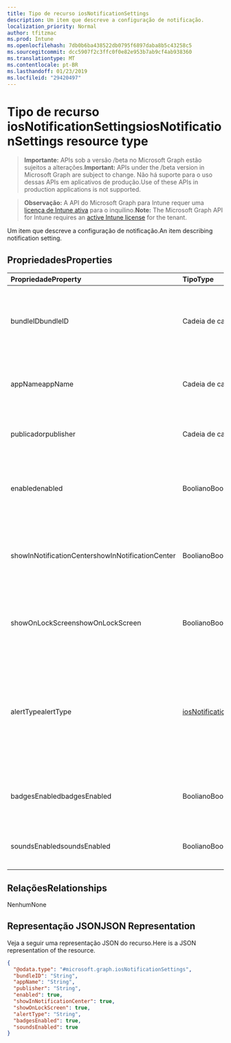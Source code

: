 ```yaml
---
title: Tipo de recurso iosNotificationSettings
description: Um item que descreve a configuração de notificação.
localization_priority: Normal
author: tfitzmac
ms.prod: Intune
ms.openlocfilehash: 7db0b6ba438522db0795f6897daba8b5c43258c5
ms.sourcegitcommit: dcc5907f2c3ffc0f0e82e953b7ab9cf4ab938360
ms.translationtype: MT
ms.contentlocale: pt-BR
ms.lasthandoff: 01/23/2019
ms.locfileid: "29420497"
---
```

# <a name="iosnotificationsettings-resource-type"></a><span data-ttu-id="aa957-103">Tipo de recurso iosNotificationSettings</span><span class="sxs-lookup"><span data-stu-id="aa957-103">iosNotificationSettings resource type</span></span>

> <span data-ttu-id="aa957-104">**Importante:** APIs sob a versão /beta no Microsoft Graph estão sujeitos a alterações.</span><span class="sxs-lookup"><span data-stu-id="aa957-104">**Important:** APIs under the /beta version in Microsoft Graph are subject to change.</span></span> <span data-ttu-id="aa957-105">Não há suporte para o uso dessas APIs em aplicativos de produção.</span><span class="sxs-lookup"><span data-stu-id="aa957-105">Use of these APIs in production applications is not supported.</span></span>

> <span data-ttu-id="aa957-106">**Observação:** A API do Microsoft Graph para Intune requer uma [licença de Intune ativa](https://go.microsoft.com/fwlink/?linkid=839381) para o inquilino.</span><span class="sxs-lookup"><span data-stu-id="aa957-106">**Note:** The Microsoft Graph API for Intune requires an [active Intune license](https://go.microsoft.com/fwlink/?linkid=839381) for the tenant.</span></span>

<span data-ttu-id="aa957-107">Um item que descreve a configuração de notificação.</span><span class="sxs-lookup"><span data-stu-id="aa957-107">An item describing notification setting.</span></span>

## <a name="properties"></a><span data-ttu-id="aa957-108">Propriedades</span><span class="sxs-lookup"><span data-stu-id="aa957-108">Properties</span></span>
|<span data-ttu-id="aa957-109">Propriedade</span><span class="sxs-lookup"><span data-stu-id="aa957-109">Property</span></span>|<span data-ttu-id="aa957-110">Tipo</span><span class="sxs-lookup"><span data-stu-id="aa957-110">Type</span></span>|<span data-ttu-id="aa957-111">Descrição</span><span class="sxs-lookup"><span data-stu-id="aa957-111">Description</span></span>|
|:---|:---|:---|
|<span data-ttu-id="aa957-112">bundleID</span><span class="sxs-lookup"><span data-stu-id="aa957-112">bundleID</span></span>|<span data-ttu-id="aa957-113">Cadeia de caracteres</span><span class="sxs-lookup"><span data-stu-id="aa957-113">String</span></span>|<span data-ttu-id="aa957-114">Id de pacote do aplicativo ao qual aplicar essas configurações de notificação.</span><span class="sxs-lookup"><span data-stu-id="aa957-114">Bundle id of app to which to apply these notification settings.</span></span>|
|<span data-ttu-id="aa957-115">appName</span><span class="sxs-lookup"><span data-stu-id="aa957-115">appName</span></span>|<span data-ttu-id="aa957-116">Cadeia de caracteres</span><span class="sxs-lookup"><span data-stu-id="aa957-116">String</span></span>|<span data-ttu-id="aa957-117">Nome do aplicativo a ser associado à bundleID.</span><span class="sxs-lookup"><span data-stu-id="aa957-117">Application name to be associated with the bundleID.</span></span>|
|<span data-ttu-id="aa957-118">publicador</span><span class="sxs-lookup"><span data-stu-id="aa957-118">publisher</span></span>|<span data-ttu-id="aa957-119">Cadeia de caracteres</span><span class="sxs-lookup"><span data-stu-id="aa957-119">String</span></span>|<span data-ttu-id="aa957-120">Publicador a ser associado à bundleID.</span><span class="sxs-lookup"><span data-stu-id="aa957-120">Publisher to be associated with the bundleID.</span></span>|
|<span data-ttu-id="aa957-121">enabled</span><span class="sxs-lookup"><span data-stu-id="aa957-121">enabled</span></span>|<span data-ttu-id="aa957-122">Booliano</span><span class="sxs-lookup"><span data-stu-id="aa957-122">Boolean</span></span>|<span data-ttu-id="aa957-123">Indica se são permitidas notificações neste aplicativo.</span><span class="sxs-lookup"><span data-stu-id="aa957-123">Indicates whether notifications are allowed for this app.</span></span>|
|<span data-ttu-id="aa957-124">showInNotificationCenter</span><span class="sxs-lookup"><span data-stu-id="aa957-124">showInNotificationCenter</span></span>|<span data-ttu-id="aa957-125">Booliano</span><span class="sxs-lookup"><span data-stu-id="aa957-125">Boolean</span></span>|<span data-ttu-id="aa957-126">Indica se as notificações podem ser exibidas no centro de notificações.</span><span class="sxs-lookup"><span data-stu-id="aa957-126">Indicates whether notifications can be shown in notification center.</span></span>|
|<span data-ttu-id="aa957-127">showOnLockScreen</span><span class="sxs-lookup"><span data-stu-id="aa957-127">showOnLockScreen</span></span>|<span data-ttu-id="aa957-128">Booliano</span><span class="sxs-lookup"><span data-stu-id="aa957-128">Boolean</span></span>|<span data-ttu-id="aa957-129">Indica se as notificações podem ser exibidas na tela de bloqueio.</span><span class="sxs-lookup"><span data-stu-id="aa957-129">Indicates whether notifications can be shown on the lock screen.</span></span>|
|<span data-ttu-id="aa957-130">alertType</span><span class="sxs-lookup"><span data-stu-id="aa957-130">alertType</span></span>|[<span data-ttu-id="aa957-131">iosNotificationAlertType</span><span class="sxs-lookup"><span data-stu-id="aa957-131">iosNotificationAlertType</span></span>](../resources/intune-deviceconfig-iosnotificationalerttype.md)|<span data-ttu-id="aa957-132">Indica o tipo de alerta para notificações neste aplicativo.</span><span class="sxs-lookup"><span data-stu-id="aa957-132">Indicates the type of alert for notifications for this app.</span></span> <span data-ttu-id="aa957-133">Os valores possíveis são: `deviceDefault`, `banner`, `modal`, `none`.</span><span class="sxs-lookup"><span data-stu-id="aa957-133">Possible values are: `deviceDefault`, `banner`, `modal`, `none`.</span></span>|
|<span data-ttu-id="aa957-134">badgesEnabled</span><span class="sxs-lookup"><span data-stu-id="aa957-134">badgesEnabled</span></span>|<span data-ttu-id="aa957-135">Booliano</span><span class="sxs-lookup"><span data-stu-id="aa957-135">Boolean</span></span>|<span data-ttu-id="aa957-136">Indica se serão permitidos selos neste aplicativo.</span><span class="sxs-lookup"><span data-stu-id="aa957-136">Indicates whether badges are allowed for this app.</span></span>|
|<span data-ttu-id="aa957-137">soundsEnabled</span><span class="sxs-lookup"><span data-stu-id="aa957-137">soundsEnabled</span></span>|<span data-ttu-id="aa957-138">Booliano</span><span class="sxs-lookup"><span data-stu-id="aa957-138">Boolean</span></span>|<span data-ttu-id="aa957-139">Indica se são permitidos sons neste aplicativo.</span><span class="sxs-lookup"><span data-stu-id="aa957-139">Indicates whether sounds are allowed for this app.</span></span>|

## <a name="relationships"></a><span data-ttu-id="aa957-140">Relações</span><span class="sxs-lookup"><span data-stu-id="aa957-140">Relationships</span></span>
<span data-ttu-id="aa957-141">Nenhum</span><span class="sxs-lookup"><span data-stu-id="aa957-141">None</span></span>

## <a name="json-representation"></a><span data-ttu-id="aa957-142">Representação JSON</span><span class="sxs-lookup"><span data-stu-id="aa957-142">JSON Representation</span></span>
<span data-ttu-id="aa957-143">Veja a seguir uma representação JSON do recurso.</span><span class="sxs-lookup"><span data-stu-id="aa957-143">Here is a JSON representation of the resource.</span></span>
<!-- {
  "blockType": "resource",
  "@odata.type": "microsoft.graph.iosNotificationSettings"
}
-->
``` json
{
  "@odata.type": "#microsoft.graph.iosNotificationSettings",
  "bundleID": "String",
  "appName": "String",
  "publisher": "String",
  "enabled": true,
  "showInNotificationCenter": true,
  "showOnLockScreen": true,
  "alertType": "String",
  "badgesEnabled": true,
  "soundsEnabled": true
}
```




